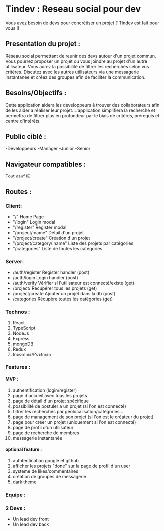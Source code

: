 # Tindev : Reseau social pour dev

Vous avez besoin de devs pour concrétiser un projet ? Tindev est fait pour vous !!

## Presentation du projet :

Réseau social permettant de reunir des devs autour d'un projet commun.
Vous pourrez proposer un projet ou vous joindre au projet d'un autre utilisateur.
Vous aurez la possibilité de filtrer les recherches selon vos critères.
Discutez avec les autres utilisateurs via une messagerie instantanée et créez des groupes afin de faciliter la communication.

## Besoins/Objectifs :
Cette application aidera les developpeurs à trouver des collaborateurs afin de les aider a réaliser leur projet.
L'application simplifiera la recherche et permettra de filtrer plus en profondeur par le biais de critères, prérequis et centre d'intérêts.

## Public ciblé :
-Développeurs
-Manager
-Junior
-Senior

## Navigateur compatibles : 
Tout sauf IE

## Routes :

### Client:
- "/" Home Page
- "/login" Login modal
- "/register" Register modal
- "/project/:name" Détail d'un projet
- "/project/create" Création d'un projet
- "/project/category/:name" Liste des projets par catégories
- "/categories" Liste de toutes les catégories

### Server:
- /auth/register Register handler (post)
- /auth/login Login handler (post)
- /auth/verify Vérifier si l'utilisateur est connecté/existe (get)
- /project/ Récupérer tous les projets (get)
- /project/create Ajouter un projet dans la db (post)
- /categories Récupère toutes les catégories (get)


### Technos :

1. React 
2. TypeScript
3. NodeJs
4. Express
5. mongoDB
6. Redux
7. Insomnia/Postman


### Features :

 #### MVP :
1. authentification (login/register)
2. page d'accueil avec tous les projets
3. page de détail d'un projet spécifique
4. possibilité de postuler a un projet (si l'on est connecté)
5. filtrer les recherches par géolocalisation/catégories... 
6. page de management de son projet (si l'on est le créateur du projet)
7. page pour créer un projet (uniquement si l'on est connecté)
8. page de profil d'un utilisateur
9. page de recherche de membres
10. messagerie instantanée

 #### optional feature :
1. authtentication google et github
1. afficher les projets "done" sur la page de profil d'un user 
1. systeme de likes/commentaires
1. création de groupes de messagerie
2. dark theme


### Equipe :

### 2 Devs :

- Un lead dev front 
- Un lead dev back


